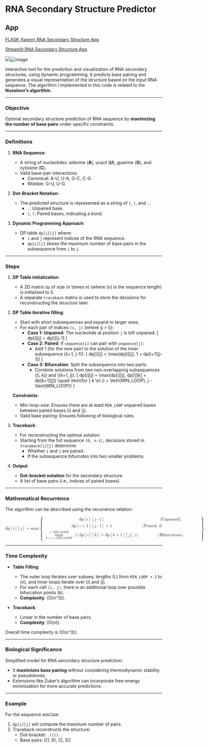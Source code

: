 # RNA Secondary Structure Predictor

## App
[FLASK (faster) RNA Secondary Structure App](https://kr1571an.pythonanywhere.com/)

[Streamlit RNA Secondary Structure App](https://rna-secondary.streamlit.app/?embed_options=dark_theme)

<img src="blob:chrome-untrusted://media-app/7cdcde57-db14-41ef-bd44-69f9502a0617" />![image](https://github.com/user-attachments/assets/c512742a-50bc-4a82-9cb0-15f91413680b)


Interactive tool for the prediction and visualization of RNA secondary structures, using dynamic programming. It predicts base pairing and generates a visual representation of the structure based on the input RNA sequence.
The algorithm I implemented in this code is related to the **Nussinov’s algorithm**.

---

### **Objective**
Optimal secondary structure prediction of RNA sequence by **maximizing the number of base pairs** under specific constraints.

---

### **Definitions**
1. **RNA Sequence**:
   - A string of nucleotides: adenine (**A**), uracil (**U**), guanine (**G**), and cytosine (**C**).
   - Valid base-pair interactions:
     - Canonical: A-U, U-A, G-C, C-G
     - Wobble: G-U, U-G

2. **Dot-Bracket Notation**:
   - The predicted structure is represented as a string of `(`, `)`, and `.`:
     - `.`: Unpaired base.
     - `(`, `)`: Paired bases, indicating a bond.

3. **Dynamic Programming Approach**:
   - DP table `dp[i][j]` where:
     - `i` and `j` represent indices of the RNA sequence.
     - `dp[i][j]` stores the maximum number of base pairs in the subsequence from `i` to `j`.

---

### **Steps**
1. **DP Table initialization**:
   - A 2D matrix `dp` of size \(n \times n\) (where \(n\) is the sequence length) is initialized to 0.
   - A separate `traceback` matrix is used to store the decisions for reconstructing the structure later.

2. **DP Table iterative filling**:
   - Start with short subsequences and expand to larger ones.
   - For each pair of indices `(i, j)` (where \(j > i\)):
     - **Case 1: Unpaired**: The nucleotide at position `j` is left unpaired:
       \[
       dp[i][j] = dp[i][j-1]
       \]
     - **Case 2: Paired**: If `sequence[i]` can pair with `sequence[j]`:
       - Add 1 (for the new pair) to the solution of the inner subsequence \((i+1, j-1)\):
         \[
         dp[i][j] = \max(dp[i][j], 1 + dp[i+1][j-1])
         \]
     - **Case 3: Bifurcation**: Split the subsequence into two parts:
       - Combine solutions from two non-overlapping subsequences \((i, k)\) and \((k+1, j)\):
         \[
         dp[i][j] = \max(dp[i][j], dp[i][k] + dp[k+1][j]) \quad \text{for } k \in (i + \text{MIN\_LOOP}, j - \text{MIN\_LOOP})
         \]

   **Constraints**:
   - Min-loop-size: Ensures there are at least `MIN_LOOP` unpaired bases between paired bases \(i\) and \(j\).
   - Valid base pairing: Ensures following of biological rules.

3. **Traceback**:
   - For reconstructing the optimal solution.
   - Starting from the full sequence `(0, n-1)`, decisions stored in `traceback[i][j]` determine:
     - Whether `i` and `j` are paired.
     - If the subsequence bifurcates into two smaller problems.

4. **Output**:
     - **Dot-bracket notation** for the secondary structure.
     - A list of base pairs (i.e., indices of paired bases).

---

### **Mathematical Recurrence**
The algorithm can be described using the recurrence relation:

<p>
<math xmlns="http://www.w3.org/1998/Math/MathML" display="block">
  <mi>dp</mi>
  <mrow>
    <mo>[</mo>
    <mi>i</mi>
    <mo>]</mo>
    <mo>[</mo>
    <mi>j</mi>
    <mo>]</mo>
  </mrow>
  <mo>=</mo>
  <mrow>
    <mi>max</mi>
    <mrow>
      <mo>{</mo>
      <mtable columnalign="left">
        <mtr>
          <mtd><mi>dp</mi><mrow><mo>[</mo><mi>i</mi><mo>]</mo><mo>[</mo><mi>j</mi><mo>-</mo><mn>1</mn><mo>]</mo></mrow></mtd>
          <mtd><mtext>(Unpaired)</mtext></mtd>
        </mtr>
        <mtr>
          <mtd><mi>dp</mi><mrow><mo>[</mo><mi>i</mi><mo>+</mo><mn>1</mn><mo>]</mo><mo>[</mo><mi>j</mi><mo>-</mo><mn>1</mn><mo>]</mo></mrow><mo>+</mo><mn>1</mn></mtd>
          <mtd><mtext>(Paired, if can_pair(sequence[i], sequence[j]))</mtext></mtd>
        </mtr>
        <mtr>
          <mtd>
            <munderover>
              <mo>max</mo>
              <mrow><mi>k</mi><mo>=</mo><mi>i</mi><mo>+</mo><mi>MIN_LOOP</mi></mrow>
              <mrow><mi>j</mi><mo>-</mo><mi>MIN_LOOP</mi></mrow>
            </munderover>
            <mrow>
              <mo data-mjx-texclass="INNER">((</mo>
              <mi>dp</mi><mo>[</mo><mi>i</mi><mo>]</mo><mo>[</mo><mi>k</mi><mo>]</mo>
              <mo>+</mo>
              <mi>dp</mi><mo>[</mo><mi>k</mi><mo>+</mo><mn>1</mn><mo>]</mo><mo>[</mo><mi>j</mi><mo>]</mo>
              <mo data-mjx-texclass="INNER">))</mo>
            </mrow>
          </mtd>
          <mtd><mtext>(Bifurcation)</mtext></mtd>
        </mtr>
      </mtable>
      <mo>}</mo>
    </mrow>
  </mrow>
</math>
</p>


---

### **Time Complexity**
- **Table Filling**:
  - The outer loop iterates over subseq. lengths \(L\) from `MIN_LOOP + 2` to \(n\), and inner loops iterate over \(i\) and \(j\).
  - For each cell `(i, j)`, there is an additional loop over possible bifurcation points \(k\).
  - **Complexity**: \(O(n^3)\).

- **Traceback**:
  - Linear in the number of base pairs.
  - **Complexity**: \(O(n)\).

Overall time complexity is \(O(n^3)\).

---

### **Biological Significance**
Simplified model for RNA secondary structure prediction:
- It **maximizes base pairing** without considering thermodynamic stability or pseudoknots.
- Extensions like Zuker’s algorithm can incorporate free-energy minimization for more accurate predictions.

---

### **Example**
For the sequence `AUGCGUA`:
1. `dp[i][j]` will compute the maximum number of pairs.
2. Traceback reconstructs the structure:
   - Dot-bracket: `.(())..`
   - Base pairs: [(1, 6), (2, 5)]
